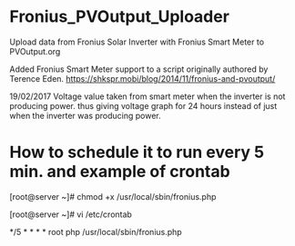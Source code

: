 # Fronius_PVOutput_Uploader
Upload data from Fronius Solar Inverter with Fronius Smart Meter to PVOutput.org

Added Fronius Smart Meter support to a script originally authored by Terence Eden. 
https://shkspr.mobi/blog/2014/11/fronius-and-pvoutput/

19/02/2017    Voltage value taken from smart meter when the inverter is not producing power. thus giving voltage graph for 24 hours instead of just when the inverter was producing power.

# How to schedule it to run every 5 min. and example of crontab

[root@server ~]# chmod +x /usr/local/sbin/fronius.php 

[root@server ~]# vi /etc/crontab 

*/5 * * * * root php /usr/local/sbin/fronius.php

